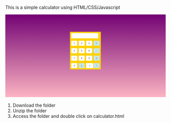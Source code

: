 This is a simple calculator using HTML/CSS/Javascript

![Image of Calculator](https://github.com/AnouarLdn/Calculator/blob/master/Calculator/css/Calculator_image.png)

1) Download the folder
2) Unzip the folder
3) Access the folder and double click on calculator.html
